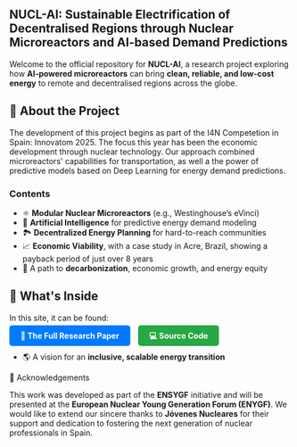 ## NUCL-AI: Sustainable Electrification of Decentralised Regions through Nuclear Microreactors and AI-based Demand Predictions

Welcome to the official repository for **NUCL-AI**, a research project exploring how **AI-powered microreactors** can bring **clean, reliable, and low-cost energy** to remote and decentralised regions across the globe.

## 📄 About the Project

The development of this project begins as part of the I4N Competetion in Spain: Innovatom 2025. The focus this year has been the economic development through nuclear technology. Our approach combined microreactors' capabilities for transportation, as well a the power of predictive models based on Deep Learning for energy demand predictions.

### Contents

- ⚛️ **Modular Nuclear Microreactors** (e.g., Westinghouse’s eVinci)  
- 🤖 **Artificial Intelligence** for predictive energy demand modeling  
- 🏞️ **Decentralized Energy Planning** for hard-to-reach communities  
- 📈 **Economic Viability**, with a case study in Acre, Brazil, showing a payback period of just over 8 years  
- 🌱 A path to **decarbonization**, economic growth, and energy equity

## 📂 What's Inside

In this site, it can be found:

<a href="https://github.com/KhvatkinNikita/NAF/blob/main/files/NUCL_AI.pdf" style="text-decoration:none; padding:10px 20px; background-color:#007bff; color:white; border-radius:5px; font-weight:bold;">📜 The Full Research Paper</a>
<a href="https://github.com/KhvatkinNikita/NUCL-AI" style="text-decoration:none; padding:10px 20px; background-color:#28a745; color:white; border-radius:5px; font-weight:bold; margin-left:10px;">💻 Source Code</a>
- 🌎 A vision for an **inclusive, scalable energy transition**


 🙏 Acknowledgements

This work was developed as part of the **ENSYGF** initiative and will be presented at the **European Nuclear Young Generation Forum (ENYGF)**. We would like to extend our sincere thanks to **Jóvenes Nucleares** for their support and dedication to fostering the next generation of nuclear professionals in Spain.
